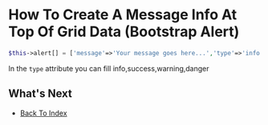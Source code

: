 # How To Create A Message Info At Top Of Grid Data (Bootstrap Alert)

```php
$this->alert[] = ['message'=>'Your message goes here...','type'=>'info'];
```
In the `type` attribute you can fill info,success,warning,danger

## What's Next
- [Back To Index](./index.md)
